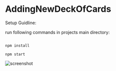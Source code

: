 # AddingNewDeckOfCards

Setup Guidline:

run following commands in projects main directory:

<code>
npm install<br/>
npm start
</code>

![screenshot](https://github.com/mrzasad/AddingNewDeckOfCards/blob/master/screenshots/MessageList.PNG)

